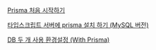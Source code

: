 [Prisma 처음 시작하기](https://www.daleseo.com/prisma/)

[타입스크립트 서버에 prisma 설치 하기 (MySQL 버전)](https://tilnote.io/pages/639034ff45c97307d61d4548)

[DB 두 개 사용 환경설정 (With Prisma)](https://velog.io/@soomanbaek/Prisma로-DB-두-개-사용)